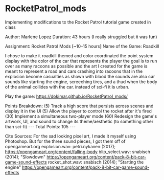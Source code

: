 # RocketPatrol_mods
Implementing modifications to the Rocket Patrol tutorial game created in class


Author: Marlene Lopez
Duration: 43 hours (I really struggled but it was fun)


Assignment: Rocket Patrol Mods [~10–15 hours]
Name of the Game: Roadkill

I chose to make it roadkill themed and color coordinated the point system
display with the color of the car that represents the player
the goal is to run over as many racoons as possible and the art
I created for the game is meant to represent a road and cars crashing into
racoons that in the explosion become casualties as shown with blood
the sounds are also car sounds like starting the engine, screeching tires,
and a thud when the body of the animal collides with the car.
instead of sci-fi it is urban.

Play the game:  https://dokimar.github.io/RocketPatrol_mods/


Points Breakdown:
(5)  Track a high score that persists across scenes and display it in the UI
(5)  Allow the player to control the rocket after it's fired
(30) Implement a simultaneous two-player mode
(60) Redesign the game's artwork, UI, and sound to change its theme/aesthetic (to something other than sci-fi)
--- Total Points: 105 ---


Cite Sources:
For the sad looking pixel art, I made it myself using Photoshop.
But for the three sound pieces, I got them off of opengameart.org
    explosion.wav:
        petri.nykanen (2017); https://opengameart.org/content/falling-body
    blip_select.wav:
        snabisch (2014); "Slowdown" https://opengameart.org/content/pack-8-bit-car-game-sound-effects
    rocket_shot.wav:
        snabisch (2014); "Starting the engine" https://opengameart.org/content/pack-8-bit-car-game-sound-effects

